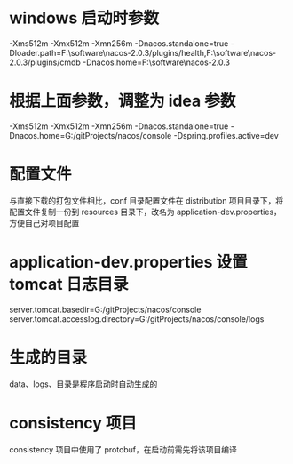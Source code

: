# windows 启动时参数
-Xms512m -Xmx512m -Xmn256m -Dnacos.standalone=true -Dloader.path=F:\software\nacos-2.0.3/plugins/health,F:\software\nacos-2.0.3/plugins/cmdb -Dnacos.home=F:\software\nacos-2.0.3
 
# 根据上面参数，调整为 idea 参数
-Xms512m -Xmx512m -Xmn256m -Dnacos.standalone=true -Dnacos.home=G:/gitProjects/nacos/console -Dspring.profiles.active=dev

# 配置文件
与直接下载的打包文件相比，conf 目录配置文件在 distribution 项目目录下，将配置文件复制一份到 resources 目录下，改名为 application-dev.properties，方便自己对项目配置

# application-dev.properties 设置 tomcat 日志目录
server.tomcat.basedir=G:/gitProjects/nacos/console
server.tomcat.accesslog.directory=G:/gitProjects/nacos/console/logs

# 生成的目录
data、logs、目录是程序启动时自动生成的

# consistency 项目
consistency 项目中使用了 protobuf，在启动前需先将该项目编译
